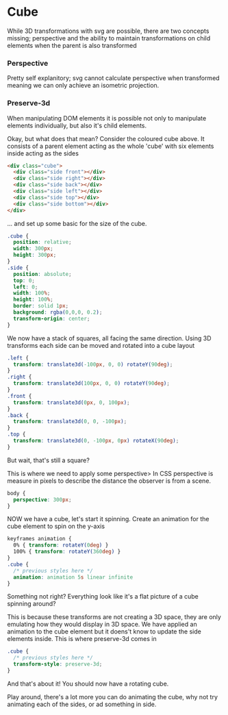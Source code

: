 # Cube

While 3D transformations with svg are possible, there are two concepts missing; perspective and the ability to maintain transformations on child elements when the parent is also transformed

### Perspective
Pretty self explanitory; svg cannot calculate perspective when transformed meaning we can only achieve an isometric projection.

### Preserve-3d
When manipulating DOM elements it is possible not only to manipulate elements individually, but also it's child elements. 

Okay, but what does that mean? Consider the coloured cube above. It consists of a parent element acting as the whole 'cube' with six elements inside acting as the sides

```html
<div class="cube">
  <div class="side front"></div>
  <div class="side right"></div>
  <div class="side back"></div>
  <div class="side left"></div>
  <div class="side top"></div>
  <div class="side bottom"></div>
</div>
```

... and set up some basic for the size of the cube.

```css
.cube {
  position: relative;
  width: 300px;
  height: 300px;
}
.side {
  position: absolute;
  top: 0;
  left: 0;
  width: 100%;
  height: 100%;
  border: solid 1px;
  background: rgba(0,0,0, 0.2);
  transform-origin: center;
}
```

We now have a stack of squares, all facing the same direction. Using 3D transforms each side can be moved and rotated into a cube layout

```css
.left {
  transform: translate3d(-100px, 0, 0) rotateY(90deg);
}
.right {
  transform: translate3d(100px, 0, 0) rotateY(90deg);
}
.front {
  transform: translate3d(0px, 0, 100px);
}
.back {
  transform: translate3d(0, 0, -100px);
}
.top {
  transform: translate3d(0, -100px, 0px) rotateX(90deg);
}
```

But wait, that's still a square?

This is where we need to apply some perspective> In CSS perspective is measure in pixels to describe the distance the observer is from a scene.

```css
body {
  perspective: 300px;
}
```

NOW we have a cube, let's start it spinning. Create an animation for the cube element to spin on the y-axis

```css
keyframes animation {
  0% { transform: rotateY(0deg) }
  100% { transform: rotateY(360deg) }
}
.cube {
  /* previous styles here */
  animation: animation 5s linear infinite
}
```

Something not right? Everything look like it's a flat picture of a cube spinning around?

This is because these transforms are not creating a 3D space, they are only emulating how they would display in 3D space. We have applied an animation to the cube element but it doens't know to update the side elements inside. This is where preserve-3d comes in


```css
.cube {
  /* previous styles here */
  transform-style: preserve-3d;
}
```

And that's about it! You should now have a rotating cube.

Play around, there's a lot more you can do animating the cube, why not try animating each of the sides, or ad something in side. 
